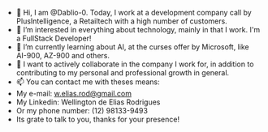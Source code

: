 - 👋 Hi, I am @Dablio-0. Today, I work at a development company call by PlusIntelligence, a Retailtech with a high number of customers.
- 👀 I’m interested in everything about technology, mainly in that I work. I'm a FullStack Developer!
- 🌱 I’m currently learning about AI, at the curses offer by Microsoft, like AI-900, AZ-900 and others.
- 💞️ I want to actively collaborate in the company I work for, in addition to contributing to my personal and professional growth in general.
- 📫 You can contact me with theses means:
- My e-mail: w.elias.rod@gmail.com
- My Linkedin: Wellington de Elias Rodrigues
- Or my phone number: (12) 98133-9493
- Its grate to talk to you, thanks for your presence!

<!---
Dablio-0/Dablio-0 is a ✨ special ✨ repository because its `README.md` (this file) appears on your GitHub profile.
You can click the Preview link to take a look at your changes.
---> 

